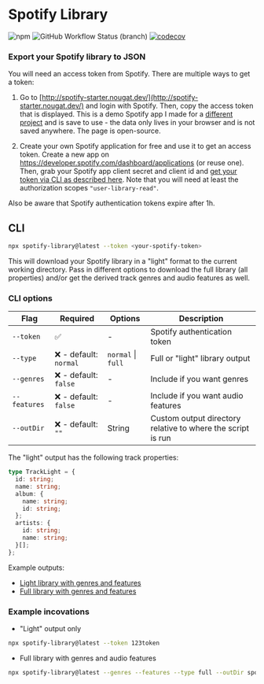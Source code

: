# Spotify Library

![npm](https://img.shields.io/npm/v/spotify-library) ![GitHub Workflow Status (branch)](https://img.shields.io/github/workflow/status/eegli/spotify-auth-token/ci-unit-tests/main)
[![codecov](https://codecov.io/gh/eegli/spotify-library/branch/main/graph/badge.svg?token=KU0SAWVF89)](https://codecov.io/gh/eegli/spotify-library)

### Export your Spotify library to JSON

You will need an access token from Spotify. There are multiple ways to get a token:

1. Go to [http://spotify-starter.nougat.dev/](http://spotify-starter.nougat.dev/) and login with Spotify. Then, copy the access token that is displayed.
   This is a demo Spotify app I made for a [different project](https://github.com/eegli/spotify-web-api-starter) and is save to use - the data only lives in your browser and is not saved anywhere. The page is open-source.

2. Create your own Spotify application for free and use it to get an access token. Create a new app on https://developer.spotify.com/dashboard/applications (or reuse one). Then, grab your Spotify app client secret and client id and [get your token via CLI as described here](https://github.com/eegli/spotify-auth-token). Note that you will need at least the authorization scopes `"user-library-read"`.

Also be aware that Spotify authentication tokens expire after 1h.

## CLI

```bash
npx spotify-library@latest --token <your-spotify-token>
```

This will download your Spotify library in a "light" format to the current working directory. Pass in different options to download the full library (all properties) and/or get the derived track genres and audio features as well.

### CLI options

| Flag         | Required               | Options            | Description                                                 |
| ------------ | ---------------------- | ------------------ | ----------------------------------------------------------- |
| `--token`    | ✅                     | -                  | Spotify authentication token                                |
| `--type`     | ❌ - default: `normal` | `normal` \| `full` | Full or "light" library output                              |
| `--genres`   | ❌ - default: `false`  | -                  | Include if you want genres                                  |
| `--features` | ❌ - default: `false`  | -                  | Include if you want audio features                          |
| `--outDir`   | ❌ - default: `""`     | String             | Custom output directory relative to where the script is run |

The "light" output has the following track properties:

```ts
type TrackLight = {
  id: string;
  name: string;
  album: {
    name: string;
    id: string;
  };
  artists: {
    id: string;
    name: string;
  }[];
};
```

Example outputs:

- [Light library with genres and features](examples/library-light.json)
- [Full library with genres and features](examples/library-full.json)

### Example incovations

- "Light" output only

```bash
npx spotify-library@latest --token 123token
```

- Full library with genres and audio features

```bash
npx spotify-library@latest --genres --features --type full --outDir spotify-data --token 123token
```
